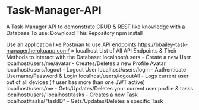 # Task-Manager-API
A Task-Manager API to demonstrate CRUD &amp; REST like knowledge with a Database
To use:
Download This Repository
npm install

Use an application like Postman to use API endpoints
https://bbailey-task-manager.herokuapp.com/ = localhost
List of All API Endpoints & Their Methods to interact with the Database:
localhost/users - Create a new User
localhost/users/me/avatar - Creates/Deletes a new Profile Avatar
localhost/users/logout - Logout User
localhost/users/login - Authenticate Username/Password & Login
localhost/users/logoutAll - Logs current user out of all devices (if user has more than one JWT active)
localhost/users/me - Gets/Updates/Deletes your current user profile & tasks
localhost/users/
localhost/tasks - Creates a new Task
localhost/tasks/"taskID" - Gets/Updates/Deletes a specific Task
 

